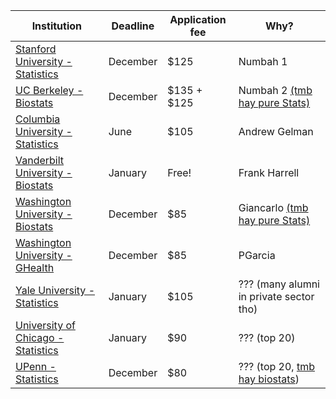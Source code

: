 |Institution|Deadline|Application fee|Why?|
|-|-|-|-|
|[Stanford University - Statistics](https://statistics.stanford.edu/academics/admissions)|December|$125|Numbah 1|
|[UC Berkeley - Biostats](http://sph.berkeley.edu/admissions/how-to-apply)|December|$135 + $125|Numbah 2 [(tmb hay pure Stats)](http://statistics.berkeley.edu/programs/graduate/admissions)|
|[Columbia University - Statistics](http://stat.columbia.edu/programs/ph-d-program/)|June|$105|Andrew Gelman|
|[Vanderbilt University - Biostats](http://www.vanderbilt.edu/biostatistics/graduate/prospective-students/application-process/)|January|Free!|Frank Harrell|
|[Washington University - Biostats](https://www.biostat.washington.edu/program/admissions/dates)|December|$85|Giancarlo [(tmb hay pure Stats)](http://www.stat.washington.edu/graduate/applying/index.shtml)|
|[Washington University - GHealth](https://globalhealth.washington.edu/education-training/phd-gh)|December|$85|PGarcia|
|[Yale University - Statistics](http://statistics.yale.edu/academics/phd-program)|January|$105|??? (many alumni in private sector tho)|
|[University of Chicago - Statistics](https://galton.uchicago.edu/admissions/faqs.shtml#ApplicationFee)|January|$90|??? (top 20)|
|[UPenn - Statistics](https://statistics.wharton.upenn.edu/programs/phd/)|December|$80|??? (top 20, [tmb hay biostats](http://www.med.upenn.edu/ggeb/BiostatisticsCurrentStudents.shtml))|
